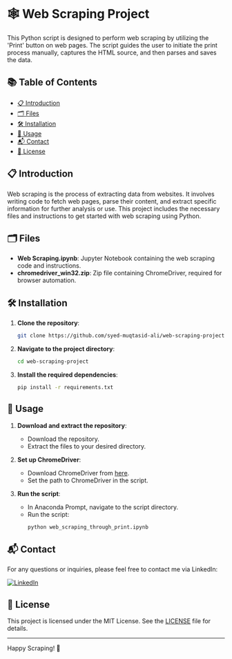 # 🕸️ Web Scraping Project

This Python script is designed to perform web scraping by utilizing the 'Print' button on web pages. The script guides the user to initiate the print process manually, captures the HTML source, and then parses and saves the data.

## 📚 Table of Contents
- [📋 Introduction](#introduction)
- [🗂️ Files](#files)
- [🛠️ Installation](#installation)
- [🚀 Usage](#usage)
- [📬 Contact](#contact)
- [📜 License](#license)

## 📋 Introduction
Web scraping is the process of extracting data from websites. It involves writing code to fetch web pages, parse their content, and extract specific information for further analysis or use. This project includes the necessary files and instructions to get started with web scraping using Python.

## 🗂️ Files
- **Web Scraping.ipynb**: Jupyter Notebook containing the web scraping code and instructions.
- **chromedriver_win32.zip**: Zip file containing ChromeDriver, required for browser automation.

## 🛠️ Installation

1. **Clone the repository**:
    ```sh
    git clone https://github.com/syed-muqtasid-ali/web-scraping-project.git
    ```

2. **Navigate to the project directory**:
    ```sh
    cd web-scraping-project
    ```

3. **Install the required dependencies**:
    ```sh
    pip install -r requirements.txt
    ```

## 🚀 Usage

1. **Download and extract the repository**:
   - Download the repository.
   - Extract the files to your desired directory.

2. **Set up ChromeDriver**:
   - Download ChromeDriver from [here](https://sites.google.com/chromium.org/driver/).
   - Set the path to ChromeDriver in the script.

3. **Run the script**:
   - In Anaconda Prompt, navigate to the script directory.
   - Run the script:
     ```bash
     python web_scraping_through_print.ipynb
     ```

## 📬 Contact
For any questions or inquiries, please feel free to contact me via LinkedIn:

[![LinkedIn](https://img.shields.io/badge/LinkedIn-0077B5?style=flat-square&logo=linkedin&logoColor=white)](https://www.linkedin.com/in/syed-muqtasid-ali-91a0a623a/)

## 📜 License
This project is licensed under the MIT License. See the [LICENSE](LICENSE) file for details.

---

Happy Scraping! 🎉
